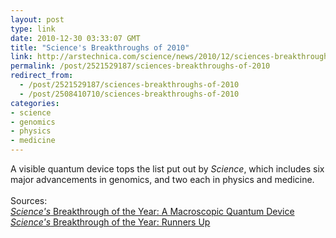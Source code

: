 ```yaml
---
layout: post
type: link
date: 2010-12-30 03:33:07 GMT
title: "Science's Breakthroughs of 2010"
link: http://arstechnica.com/science/news/2010/12/sciences-breakthrough-of-2010-a-macro-scale-quantum-device.ars
permalink: /post/2521529187/sciences-breakthroughs-of-2010
redirect_from: 
  - /post/2521529187/sciences-breakthroughs-of-2010
  - /post/2508410710/sciences-breakthroughs-of-2010
categories:
- science
- genomics
- physics
- medicine
---
```

A visible quantum device tops the list put out by <i>Science</i>, which includes six major advancements in genomics, and two each in physics and medicine.<br>
<br>
Sources:<br>
<a href="http://arstechnica.com/science/news/2010/12/sciences-breakthrough-of-2010-a-macro-scale-quantum-device.ars"><i>Science's</i> Breakthrough of the Year: A Macroscopic Quantum Device</a><br>
<a href="http://arstechnica.com/science/news/2010/12/sciences-breakthrough-of-the-year-runners-up.ars"><i>Science's</i> Breakthrough of the Year: Runners Up</a>